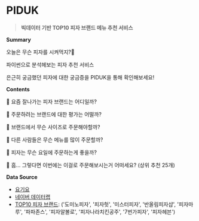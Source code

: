 # PIDUK

> **빅데이터 기반 TOP10 피자 브랜드 메뉴 추천 서비스**


 **Summary**

오늘은 무슨 피자를 시켜먹지?🤔

파이썬으로 분석헤보는 피자 추천 서비스

은근히 궁금했던 피자에 대한 궁금증을 PIDUK을 통해 확인해보세요!



**Contents**

🍕 요즘 잘나가는 피자 브랜드는 어디일까?

🍕 주문하려는 브랜드에 대한 평가는 어떨까?

🍕 브랜드에서 무슨 사이즈로 주문해야할까?

🍕 다른 사람들은 무슨 메뉴를 많이 주문할까?

🍕 피자는 무슨 요일에 주문하는게 좋을까?

🍕 흠... 그렇다면 이번에는 이걸로 주문해보시는거 어떠세요? (상위 추천 25개)





**Data Source**

- [요기요](https://www.yogiyo.co.kr/)
- [네이버 데이터랩](https://datalab.naver.com/)
- [TOP10 피자 브랜드](http://www.kdpress.co.kr/news/articleView.html?idxno=99480): ('도미노피자', '피자헛', '미스터피자', '반올림피자샵', '피자마루', '파파존스', '피자알볼로', '피자나라치킨공주', '7번가피자', '피자헤븐')

